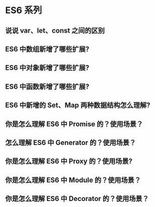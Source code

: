 # ES6 系列 

## 说说 var、let、const 之间的区别

## ES6 中数组新增了哪些扩展?

## ES6 中对象新增了哪些扩展?

## ES6 中函数新增了哪些扩展?

## ES6 中新增的 Set、Map 两种数据结构怎么理解?

## 你是怎么理解 ES6 中 Promise 的？使用场景？

## 怎么理解 ES6 中 Generator 的？使用场景？

## 你是怎么理解 ES6 中 Proxy 的？使用场景?

## 你是怎么理解 ES6 中 Module 的？使用场景？

## 你是怎么理解 ES6 中 Decorator 的？使用场景？
